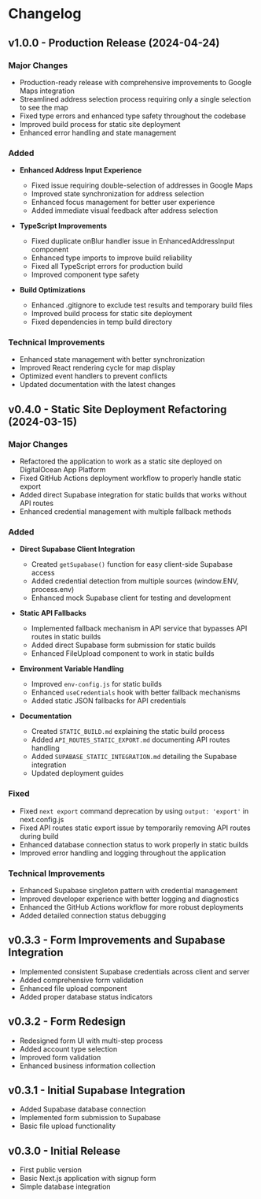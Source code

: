 # Changelog

## v1.0.0 - Production Release (2024-04-24)

### Major Changes

- Production-ready release with comprehensive improvements to Google Maps integration
- Streamlined address selection process requiring only a single selection to see the map
- Fixed type errors and enhanced type safety throughout the codebase
- Improved build process for static site deployment
- Enhanced error handling and state management

### Added

- **Enhanced Address Input Experience**

  - Fixed issue requiring double-selection of addresses in Google Maps
  - Improved state synchronization for address selection
  - Enhanced focus management for better user experience
  - Added immediate visual feedback after address selection

- **TypeScript Improvements**

  - Fixed duplicate onBlur handler issue in EnhancedAddressInput component
  - Enhanced type imports to improve build reliability
  - Fixed all TypeScript errors for production build
  - Improved component type safety

- **Build Optimizations**
  - Enhanced .gitignore to exclude test results and temporary build files
  - Improved build process for static site deployment
  - Fixed dependencies in temp build directory

### Technical Improvements

- Enhanced state management with better synchronization
- Improved React rendering cycle for map display
- Optimized event handlers to prevent conflicts
- Updated documentation with the latest changes

## v0.4.0 - Static Site Deployment Refactoring (2024-03-15)

### Major Changes

- Refactored the application to work as a static site deployed on DigitalOcean App Platform
- Fixed GitHub Actions deployment workflow to properly handle static export
- Added direct Supabase integration for static builds that works without API routes
- Enhanced credential management with multiple fallback methods

### Added

- **Direct Supabase Client Integration**

  - Created `getSupabase()` function for easy client-side Supabase access
  - Added credential detection from multiple sources (window.ENV, process.env)
  - Enhanced mock Supabase client for testing and development

- **Static API Fallbacks**

  - Implemented fallback mechanism in API service that bypasses API routes in static builds
  - Added direct Supabase form submission for static builds
  - Enhanced FileUpload component to work in static builds

- **Environment Variable Handling**

  - Improved `env-config.js` for static builds
  - Enhanced `useCredentials` hook with better fallback mechanisms
  - Added static JSON fallbacks for API credentials

- **Documentation**
  - Created `STATIC_BUILD.md` explaining the static build process
  - Added `API_ROUTES_STATIC_EXPORT.md` documenting API routes handling
  - Added `SUPABASE_STATIC_INTEGRATION.md` detailing the Supabase integration
  - Updated deployment guides

### Fixed

- Fixed `next export` command deprecation by using `output: 'export'` in next.config.js
- Fixed API routes static export issue by temporarily removing API routes during build
- Enhanced database connection status to work properly in static builds
- Improved error handling and logging throughout the application

### Technical Improvements

- Enhanced Supabase singleton pattern with credential management
- Improved developer experience with better logging and diagnostics
- Enhanced the GitHub Actions workflow for more robust deployments
- Added detailed connection status debugging

## v0.3.3 - Form Improvements and Supabase Integration

- Implemented consistent Supabase credentials across client and server
- Added comprehensive form validation
- Enhanced file upload component
- Added proper database status indicators

## v0.3.2 - Form Redesign

- Redesigned form UI with multi-step process
- Added account type selection
- Improved form validation
- Enhanced business information collection

## v0.3.1 - Initial Supabase Integration

- Added Supabase database connection
- Implemented form submission to Supabase
- Basic file upload functionality

## v0.3.0 - Initial Release

- First public version
- Basic Next.js application with signup form
- Simple database integration
